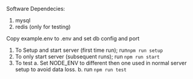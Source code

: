 Software Dependecies:
1. mysql
2. redis (only for testing)

Copy example.env to .env and set db config and port

1. To Setup and start server (first time run); run`npm run setup`
2. To only start server (subsequent runs); run `npm run start`
3. To test
    a. Set NODE_ENV to different then one used in normal server setup to avoid data loss.
    b. run `npm run test`
